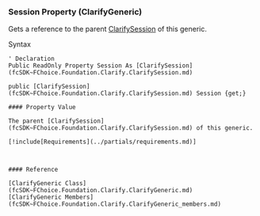﻿### Session Property (ClarifyGeneric)

Gets a reference to the parent [ClarifySession](fcSDK~FChoice.Foundation.Clarify.ClarifySession.md) of this generic.

Syntax

```vbnet
' Declaration
Public ReadOnly Property Session As [ClarifySession](fcSDK~FChoice.Foundation.Clarify.ClarifySession.md)

public [ClarifySession](fcSDK~FChoice.Foundation.Clarify.ClarifySession.md) Session {get;}

#### Property Value

The parent [ClarifySession](fcSDK~FChoice.Foundation.Clarify.ClarifySession.md) of this generic.

[!include[Requirements](../partials/requirements.md)]



#### Reference

[ClarifyGeneric Class](fcSDK~FChoice.Foundation.Clarify.ClarifyGeneric.md)  
[ClarifyGeneric Members](fcSDK~FChoice.Foundation.Clarify.ClarifyGeneric_members.md)